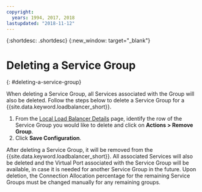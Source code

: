 ```yaml
---
copyright:
  years: 1994, 2017, 2018
lastupdated: "2018-11-12"
---
```


{:shortdesc: .shortdesc}
{:new_window: target="_blank"}

# Deleting a Service Group
{: #deleting-a-service-group}

When deleting a Service Group, all Services associated with the Group will also be deleted. Follow the steps below to delete a Service Group for a {{site.data.keyword.loadbalancer_short}}.

1. From the [Local Load Balancer Details](/docs/infrastructure/local-load-balancer?topic=local-load-balancer-viewing-local-load-balancer-details) page, identify the row of the Service Group you would like to delete and click on **Actions > Remove Group**.
2. Click **Save Configuration**.

After deleting a Service Group, it will be removed from the {{site.data.keyword.loadbalancer_short}}. All associated Services will also be deleted and the Virtual Port associated with the Service Group will be available, in case it is needed for another Service Group in the future. Upon deletion, the Connection Allocation percentage for the remaining Service Groups must be changed manually for any remaining groups.